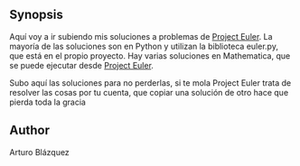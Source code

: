 ## Synopsis

Aquí voy a ir subiendo mis soluciones a problemas de <a href="https://projecteuler.net/">Project Euler</a>.
La mayoría de las soluciones son en Python y utilizan la biblioteca euler.py, que está en el propio proyecto.
Hay varias soluciones en Mathematica, que se puede ejecutar desde <a href="sandbox.open.wolframcloud.com">Project Euler</a>.

Subo aquí las soluciones para no perderlas, si te mola Project Euler trata de resolver las cosas por tu cuenta, que copiar una solución de otro hace que pierda toda la gracia

## Author

Arturo Blázquez
